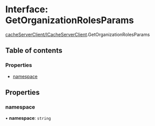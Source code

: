 # Interface: GetOrganizationRolesParams

[cacheServerClient/ICacheServerClient](../modules/cacheServerClient_ICacheServerClient.md).GetOrganizationRolesParams

## Table of contents

### Properties

- [namespace](cacheServerClient_ICacheServerClient.GetOrganizationRolesParams.md#namespace)

## Properties

### namespace

• **namespace**: `string`
